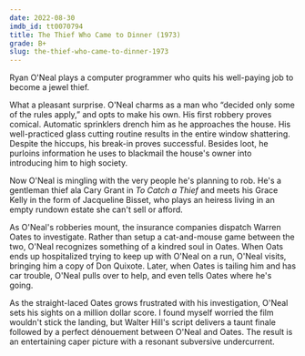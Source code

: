 ```yaml
---
date: 2022-08-30
imdb_id: tt0070794
title: The Thief Who Came to Dinner (1973)
grade: B+
slug: the-thief-who-came-to-dinner-1973
---
```


Ryan O'Neal plays a computer programmer who quits his well-paying job to become a jewel thief.

<!-- end -->

What a pleasant surprise. O'Neal charms as a man who “decided only some of the rules apply,” and opts to make his own. His first robbery proves comical. Automatic sprinklers drench him as he approaches the house. His well-practiced glass cutting routine results in the entire window shattering. Despite the hiccups, his break-in proves successful. Besides loot, he purloins information he uses to blackmail the house's owner into introducing him to high society.

Now O'Neal is mingling with the very people he's planning to rob. He's a gentleman thief ala Cary Grant in <span data-imdb-id="tt0048728">_To Catch a Thief_</span> and meets his Grace Kelly in the form of Jacqueline Bisset, who plays an heiress living in an empty rundown estate she can't sell or afford.

As O'Neal's robberies mount, the insurance companies dispatch Warren Oates to investigate. Rather than setup a cat-and-mouse game between the two, O'Neal recognizes something of a kindred soul in Oates. When Oats ends up hospitalized trying to keep up with O'Neal on a run, O'Neal visits, bringing him a copy of Don Quixote. Later, when Oates is tailing him and has car trouble, O'Neal pulls over to help, and even tells Oates where he's going.

As the straight-laced Oates grows frustrated with his investigation, O'Neal sets his sights on a million dollar score. I found myself worried the film wouldn't stick the landing, but Walter Hill's script delivers a taunt finale followed by a perfect dénouement between O'Neal and Oates. The result is an entertaining caper picture with a resonant subversive undercurrent.